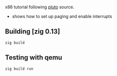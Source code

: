 x86 tutorial following [pluto](https://github.com/ZystemOS/pluto.git) source.
- shows how to set up paging and enable interrupts
## Building [zig 0.13]

```
zig build
```

## Testing with qemu

```
zig build run
```
